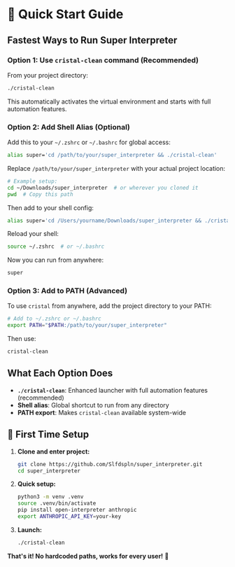 # 🚀 Quick Start Guide

## Fastest Ways to Run Super Interpreter

### Option 1: Use `cristal-clean` command (Recommended)
From your project directory:

```bash
./cristal-clean
```

This automatically activates the virtual environment and starts with full automation features.

### Option 2: Add Shell Alias (Optional)
Add this to your `~/.zshrc` or `~/.bashrc` for global access:

```bash
alias super='cd /path/to/your/super_interpreter && ./cristal-clean'
```

Replace `/path/to/your/super_interpreter` with your actual project location:
```bash
# Example setup:
cd ~/Downloads/super_interpreter  # or wherever you cloned it
pwd  # Copy this path
```

Then add to your shell config:
```bash
alias super='cd /Users/yourname/Downloads/super_interpreter && ./cristal-clean'
```

Reload your shell:
```bash
source ~/.zshrc  # or ~/.bashrc
```

Now you can run from anywhere:
```bash
super
```

### Option 3: Add to PATH (Advanced)
To use `cristal` from anywhere, add the project directory to your PATH:

```bash
# Add to ~/.zshrc or ~/.bashrc
export PATH="$PATH:/path/to/your/super_interpreter"
```

Then use:
```bash
cristal-clean
```

## What Each Option Does

- **`./cristal-clean`**: Enhanced launcher with full automation features (recommended)
- **Shell alias**: Global shortcut to run from any directory
- **PATH export**: Makes `cristal-clean` available system-wide

## 🎯 First Time Setup

1. **Clone and enter project:**
   ```bash
   git clone https://github.com/Slfdspln/super_interpreter.git
   cd super_interpreter
   ```

2. **Quick setup:**
   ```bash
   python3 -m venv .venv
   source .venv/bin/activate
   pip install open-interpreter anthropic
   export ANTHROPIC_API_KEY=your-key
   ```

3. **Launch:**
   ```bash
   ./cristal-clean
   ```

**That's it! No hardcoded paths, works for every user!** 🚀